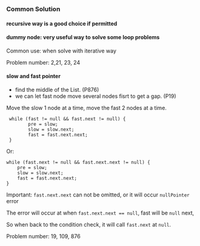 ### Common Solution

#### recursive way is a good choice if permitted
	
#### dummy node: very useful way to solve some loop problems

Common use: when solve with iterative way

Problem number: 2,21, 23, 24

#### slow and fast pointer
- find the middle of the List. (P876)
- we can let fast node move several nodes fisrt to get a gap. (P19)

Move the slow 1 node at a time, move the fast 2 nodes at a time.
```
 while (fast != null && fast.next != null) {
        pre = slow;
        slow = slow.next;
        fast = fast.next.next;
 }
```

Or:
```
while (fast.next != null && fast.next.next != null) {
    pre = slow;
    slow = slow.next;
    fast = fast.next.next;
}
```
Important: `fast.next.next` can not be omitted, or it will occur `nullPointer` error

The error will occur at when `fast.next.next == null`, fast will be `null` next, 

So when back to the condition check, it will call `fast.next` at `null`.

Problem number: 19, 109, 876


